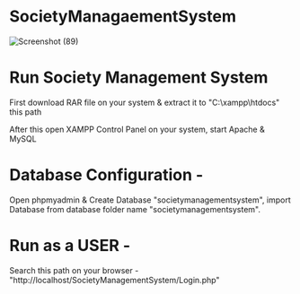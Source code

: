 # SocietyManagaementSystem

![Screenshot (89)](https://user-images.githubusercontent.com/97380236/179222951-dfac745d-4ed9-4a6f-b156-630f87c4d20e.png)

# Run Society Management System

First download RAR file on your system & extract it to "C:\xampp\htdocs" this path

After this open XAMPP Control Panel on your system, start Apache & MySQL

# Database Configuration -
Open phpmyadmin & Create Database "societymanagementsystem", import Database from database folder name "societymanagementsystem".

# Run as a USER - 
Search this path on your browser - "http://localhost/SocietyManagementSystem/Login.php"
